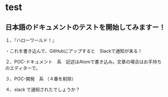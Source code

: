 # test
## 日本語のドキュメントのテストを開始してみますー！
１、『ハローワールド！』

・これを書き込んで、GitHubにアップすると　Slackで通知が来る！

２、POC-ドキュメント　系　記述はAtomで書き込み。文章の場合はお手持ちのエディターで。

３、POC-開発　系 （４番を削除）

４、slack で通知されたでしょうか？
